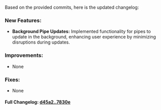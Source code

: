 Based on the provided commits, here is the updated changelog:

### **New Features:**
- **Background Pipe Updates:** Implemented functionality for pipes to update in the background, enhancing user experience by minimizing disruptions during updates.

### **Improvements:**
- None

### **Fixes:**
- None

#### **Full Changelog:** [d45a2..7830e](https://github.com/mediar-ai/skyprompt/compare/d45a2..7830e)

